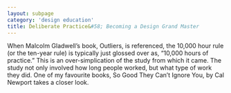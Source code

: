 ```yaml
---
layout: subpage
category: 'design education'
title: Deliberate Practice&#58; Becoming a Design Grand Master
---
```


When Malcolm Gladwell’s book, Outliers, is referenced, the 10,000 hour rule (or the ten-year rule) is typically just glossed over as, “10,000 hours of practice.” This is an over-simplication of the study from which it came. The study not only involved how long people worked, but what type of work they did. One of my favourite books, So Good They Can’t Ignore You, by Cal Newport takes a closer look.